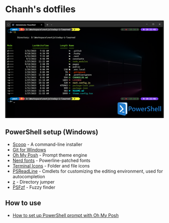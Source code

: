 # Chanh's dotfiles

![powershell screenshot](./images/screenshot-powershell.png)

## PowerShell setup (Windows)

- [Scoop](https://scoop.sh/) - A command-line installer
- [Git for Windows](https://gitforwindows.org/)
- [Oh My Posh](https://ohmyposh.dev/) - Prompt theme engine
- [Nerd fonts](https://github.com/ryanoasis/nerd-fonts) - Powerline-patched fonts
- [Terminal Icons](https://github.com/devblackops/Terminal-Icons) - Folder and file icons
- [PSReadLine](https://docs.microsoft.com/en-us/powershell/module/psreadline/) - Cmdlets for customizing the editing environment, used for autocompletion
- [z](https://www.powershellgallery.com/packages/z) - Directory jumper
- [PSFzf](https://github.com/kelleyma49/PSFzf) - Fuzzy finder

## How to use

- [How to set up PowerShell prompt with Oh My Posh](https://phannhatchanh.com/blog/how-to-set-up-powershell-prompt-with-oh-my-posh)

